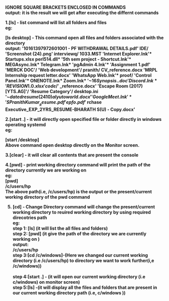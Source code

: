 <b>IGNORE SQUARE BRACKETS ENCLOSED IN COMMANDS</b></br>
<b>output: it is the result we will get after executing the differnt commands<b></br>


1.[ls] - list command will list all folders and files </br>
eg:</br>

  [ls desktop] - This  command open all files and folders associated with the directory</br> 
  output:
       '10161397972601001 - PF WITHDRAWAL DETAILS.pdf'   IDE/                                  'Screenshot (24).png'   interviewq/
 1033.MST                                        'Internet Explorer.lnk'*                Startups.xlsx          perl514.dll*
'5th sem project - Shortcut.lnk'*                 MEGAsync.lnk*                          Telegram.lnk*         'pgAdmin 4.lnk'*
'Assignment 1.pdf'                               'MERCK DOC'/                           'Web development'/      pranith/
 CV_reference.docx                               'MRPL Internship request letter.docx'  'WhatsApp Web.lnk'*     proof/
'Control Panel.lnk'*                              ONENOTE.lnk*                           Zoom.lnk*             '~$16 Synopsis..doc'
 Discord.lnk*                                    'REVISION 1.0.xlsx'                     code/                 '~$_reference.docx'
'Escape Room (2017) [YTS.AG]'/                   'Resume Category'/                      desktop.ini           '~$dated resume(2410) alyuto world.docx'
'Google Meet.lnk'*                               'S Pranith Kumar__Resume.pdf'           epfo.pdf              '~$rchase Executive_EXP_2YRS_RESUME-BHARATH S(U) - Copy.docx'


  
2.[start .] - it will directly open specified file or folder directly in windows operating systemd</br>
eg:</br>

  [start /desktop]</br>
              Above command open desktop directly on the  Monitor screen.</br>
              
              
3.[clear] - it will clear all contents that are present the console</br>


4.[pwd] - print working directory command will print the path of the directory currently we are working on </br>
eg:</br>
  [pwd] </br>
    /c/users/hp </br>
               The above path(i.e, /c/users/hp) is the output or the present/current  working directory of the pwd command </br>
               
  
 5. [cd] - Change Directory  command will change the present/current  working directory to reuired working directory by using required direcotries path</br>
    eg:</br>
     step 1: [ls] (it will list the all files and folders)</br>
     step 2:  [pwd] (it give the path of the  directory we are currently working on )</br>
        output:</br>
              /c/users/hp</br>
     step 3:[cd /c/windows]-(Here we changed our current working directory (i.e /c/users/hp) to directory we want to work further(i,e /c/windows))</br>       
     step 4:[start .] - (it will open our current working directory (i.e c/windows) on monitor screen)</br>
     step 5:[ls] -(it will display all the files and folders that are present in our current working directory path (i.e,  c/windows ))</br> 
